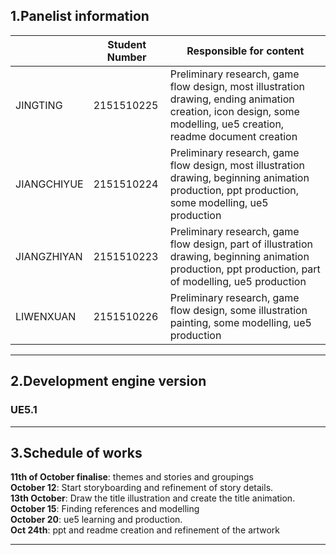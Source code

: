 <h2 id="panelist-information">1.Panelist information</h2>

<table>
<thead>
<tr>
<th></th>
<th>Student Number</th>
<th>Responsible for content</th>
</tr>
</thead>
<tbody>
<tr>
<td>JINGTING</td>
<td>2151510225</td>
<td>Preliminary research, game flow design, most illustration drawing, ending animation creation, icon design, some modelling, ue5 creation, readme document creation</td>
</tr>
<tr>
<td>JIANGCHIYUE</td>
<td>2151510224</td>
<td>Preliminary research, game flow design, most illustration drawing, beginning animation production, ppt production, some modelling, ue5 production</td>
</tr>
<tr>
<td>JIANGZHIYAN</td>
<td>2151510223</td>
<td>Preliminary research, game flow design, part of illustration drawing, beginning animation production, ppt production, part of modelling, ue5 production</td>
</tr>
<tr>
<td>LIWENXUAN</td>
<td>2151510226</td>
<td>Preliminary research, game flow design, some illustration painting, some modelling, ue5 production</td>
</tr>
</tbody>
</table><hr>
<h2 id="development-engine-version">2.Development engine version</h2>
<h3 id="ue5.1">UE5.1</h3>
<hr>
<h2 id="schedule-of-works">3.Schedule of works</h2>
<p><strong>11th of October finalise</strong>: themes and stories and groupings<br>
<strong>October 12</strong>: Start storyboarding and refinement of story details.<br>
<strong>13th October</strong>: Draw the title illustration and create the title animation.<br>
<strong>October 15</strong>: Finding references and modelling<br>
<strong>October 20</strong>: ue5 learning and production.<br>
<strong>Oct 24th</strong>: ppt and readme creation and refinement of the artwork</p>
<hr>

